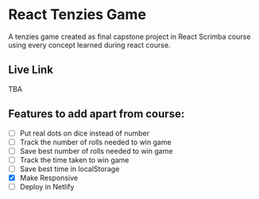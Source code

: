 # React Tenzies Game 
A tenzies game created as final capstone project in React Scrimba course using every concept learned during react course.

## Live Link
TBA

## Features to add apart from course:
- [ ] Put real dots on dice instead of number 
- [ ] Track the number of rolls needed to win game 
- [ ] Save best number of rolls needed to win game 
- [ ] Track the time taken to win game 
- [ ] Save best time in localStorage 
- [X] Make Responsive 
- [ ] Deploy in Netlify